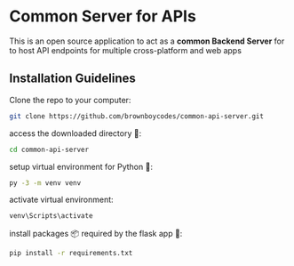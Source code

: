 # Common Server for APIs

This is an open source application to act as a **common Backend Server** for to host API endpoints for multiple cross-platform and web apps



## Installation Guidelines

Clone the repo to your computer:

```bash
git clone https://github.com/brownboycodes/common-api-server.git
```

access the downloaded directory 📁:

```bash
cd common-api-server
```

setup virtual environment for Python 🐍:

```bash
py -3 -m venv venv
```

activate virtual environment:

```bash
venv\Scripts\activate 
```

install packages 📦 required by the flask app 🐍:

```bash
pip install -r requirements.txt 
```



 